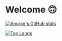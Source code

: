 
# Welcome 🙃

[![Anurag's GitHub stats](https://github-readme-stats.vercel.app/api?username=capdeo&show_icons=true&hide=prs,contribs,&theme=transparent)](https://github.com/anuraghazra/github-readme-stats)

[![Top Langs](https://github-readme-stats.vercel.app/api/top-langs/?username=capdeo&layout=compact&langs_count=5&card_width=445&theme=transparent)](https://github.com/anuraghazra/github-readme-stats)
